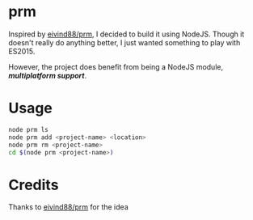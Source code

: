 prm
==

Inspired by [eivind88/prm](https://github.com/eivind88/prm), I decided to build it using NodeJS.
Though it doesn't really do anything better, I just wanted something to play with ES2015.

However, the project does benefit from being a NodeJS module, ***multiplatform support***.

Usage
==
```bash
node prm ls 
node prm add <project-name> <location> 
node prm rm <project-name>
cd $(node prm <project-name>)
```
Credits
==
Thanks to [eivind88/prm](https://github.com/eivind88/prm) for the idea
